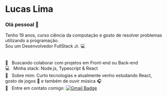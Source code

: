 # Lucas Lima

### Olá pessoal 👋
Tenho 19 anos, curso ciência da computação e gosto de resolver problemas utilizando a programação.
<br/> Sou um Desenvolvedor FullStack Jr. :computer:

 <br/> :purple_heart: &nbsp; Buscando colaborar com projetos em Front-end ou Back-end
 <br/> :computer: &nbsp; Minha stack: Node.js, Typescript & React
 <br/> 💬  &nbsp; Sobre mim: Curto tecnologias e atualmente venho estudando React, gosto de jogos :iphone: e também de ouvir música :headphones:
 <br/> :email: &nbsp; Entre em contato comigo: 
[![Gmail Badge](https://img.shields.io/badge/-lucmate01@gmail.com-c14438?style=flat-square&logo=Gmail&logoColor=white&link=mailto:lucmate01@gmail.com)](mailto:lucmate01@gmail.com)
